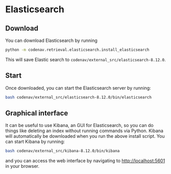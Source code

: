 # Elasticsearch

## Download

You can download Elasticsearch by running
```bash
python -m codenav.retrieval.elasticsearch.install_elasticsearch
```
This will save Elastic search to `codenav/external_src/elasticsearch-8.12.0`. 

## Start 

Once downloaded, you can start the Elasticsearch server by running:
```bash
bash codenav/external_src/elasticsearch-8.12.0/bin/elasticsearch
``` 

## Graphical interface

It can be useful to use Kibana, an GUI for Elasticsearch, so you can do things like
 deleting an index without running commands via Python. Kibana will automatically be downloaded when you run the above
 install script. You can start Kibana by running:
```bash
bash codenav/external_src/kibana-8.12.0/bin/kibana
```
and you can access the web interface by navigating to [http://localhost:5601](http://localhost:5601) in your browser.